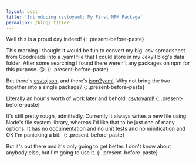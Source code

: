 ```yaml
---
layout: post
title: 'Introducing csvtoyaml: My First NPM Package'
permalink: /blog/:title/
---
```



Well this is a proud day indeed!
{: .present-before-paste}

This morning I thought it would be fun to convert my big .csv spreadsheet from Goodreads into a .yaml file that I could store in my Jekyll blog's data folder. After some searching I found there weren't any packages on npm for this purpose. 😲&nbsp;
{: .present-before-paste}

But there's&nbsp;[csvtojson](https://www.npmjs.com/package/csvtojson), and there's [json2yaml](https://www.npmjs.com/package/json2yaml). Why not bring the two together into a single package?
{: .present-before-paste}

Literally an hour's worth of work later and behold: [csvtoyaml](https://www.npmjs.com/package/csvtoyaml)!
{: .present-before-paste}

It's still pretty rough, admittedly. Currently it always writes a new file using Node's file system library, whereas I'd like that to be just one of many options. It has no documentation and no unit tests and no minification and OK I'm panicking a bit.&nbsp;
{: .present-before-paste}

But it's out there and it's only going to get better. I don't know about anybody else, but I'm going to use it.
{: .present-before-paste}